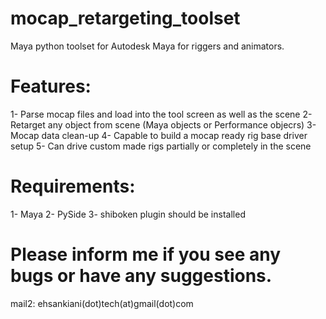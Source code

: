 # mocap_retargeting_toolset
Maya python toolset for Autodesk Maya for riggers and animators.

# Features:
  1- Parse mocap files and load into the tool screen as well as the scene
  2- Retarget any object from scene (Maya objects or Performance objecrs)
  3- Mocap data clean-up
  4- Capable to build a mocap ready rig base driver setup
  5- Can drive custom made rigs partially or completely in the scene

# Requirements:
  1- Maya
  2- PySide
  3- shiboken plugin should be installed
  
  
# Please inform me if you see any bugs or have any suggestions.
mail2: ehsankiani(dot)tech(at)gmail(dot)com
